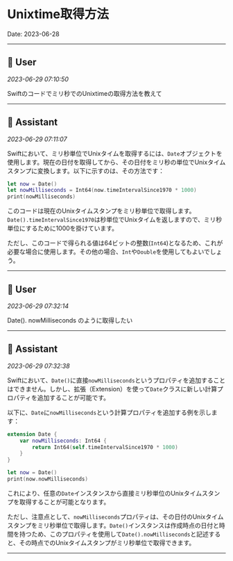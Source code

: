 # Unixtime取得方法

Date: 2023-06-28

---

## 👤 User
*2023-06-29 07:10:50*

Swiftのコードでミリ秒でのUnixtimeの取得方法を教えて

---

## 🤖 Assistant
*2023-06-29 07:11:07*

Swiftにおいて、ミリ秒単位でUnixタイムを取得するには、`Date`オブジェクトを使用します。現在の日付を取得してから、その日付をミリ秒の単位でUnixタイムスタンプに変換します。以下に示すのは、その方法です：

```swift
let now = Date()
let nowMilliseconds = Int64(now.timeIntervalSince1970 * 1000)
print(nowMilliseconds)
```

このコードは現在のUnixタイムスタンプをミリ秒単位で取得します。`Date().timeIntervalSince1970`は秒単位でUnixタイムを返しますので、ミリ秒単位にするために1000を掛けています。

ただし、このコードで得られる値は64ビットの整数(`Int64`)となるため、これが必要な場合に使用します。その他の場合、`Int`や`Double`を使用してもよいでしょう。

---

## 👤 User
*2023-06-29 07:32:14*

Date(). nowMilliseconds のように取得したい

---

## 🤖 Assistant
*2023-06-29 07:32:38*

Swiftにおいて、`Date()`に直接`nowMilliseconds`というプロパティを追加することはできません。しかし、拡張（Extension）を使って`Date`クラスに新しい計算プロパティを追加することが可能です。

以下に、`Date`に`nowMilliseconds`という計算プロパティを追加する例を示します：

```swift
extension Date {
    var nowMilliseconds: Int64 {
        return Int64(self.timeIntervalSince1970 * 1000)
    }
}

let now = Date()
print(now.nowMilliseconds)
```

これにより、任意の`Date`インスタンスから直接ミリ秒単位のUnixタイムスタンプを取得することが可能となります。

ただし、注意点として、`nowMilliseconds`プロパティは、その日付のUnixタイムスタンプをミリ秒単位で取得します。`Date()`インスタンスは作成時点の日付と時間を持つため、このプロパティを使用して`Date().nowMilliseconds`と記述すると、その時点でのUnixタイムスタンプがミリ秒単位で取得できます。

---

